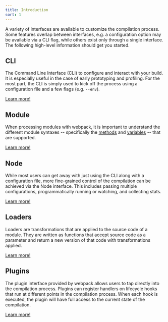 ```yaml
---
title: Introduction
sort: 1
---
```


A variety of interfaces are available to customize the compilation process. Some features overlap between interfaces, e.g. a configuration option may be available via a CLI flag, while others exist only through a single interface. The following high-level information should get you started.


## CLI

The Command Line Interface (CLI) to configure and interact with your build. It is especially useful in the case of early prototyping and profiling. For the most part, the CLI is simply used to kick off the process using a configuration file and a few flags (e.g. `--env`).

[Learn more!](/api/cli)


## Module

When processing modules with webpack, it is important to understand the different module syntaxes -- specifically the [methods](/api/module-methods) and [variables](/api/module-variables) -- that are supported.

[Learn more!](/api/module-methods)


## Node

While most users can get away with just using the CLI along with a configuration file, more fine-grained control of the compilation can be achieved via the Node interface. This includes passing multiple configurations, programmatically running or watching, and collecting stats.

[Learn more!](/api/node)


## Loaders

Loaders are transformations that are applied to the source code of a module. They are written as functions that accept source code as a parameter and return a new version of that code with transformations applied.

[Learn more!](/api/loaders)


## Plugins

The plugin interface provided by webpack allows users to tap directly into the compilation process. Plugins can register handlers on lifecycle hooks that run at different points in the compilation process. When each hook is executed, the plugin will have full access to the current state of the compilation.

[Learn more!](/api/plugins)
